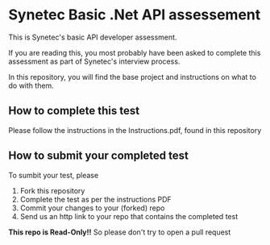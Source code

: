 # Synetec Basic .Net API assessement

This is Synetec's basic API developer assessment.

If you are reading this, you most probably have been asked to complete this assessment as part of Synetec's interview process.

In this repository, you will find the base project and instructions on what to do with them. 

## How to complete this test

Please follow the instructions in the Instructions.pdf, found in this repository

## How to submit your completed test

To sumbit your test, please 
1. Fork this repository
2. Complete the test as per the instructions PDF 
3. Commit your changes to your (forked) repo 
4. Send us an http link to your repo that contains the completed test 

**This repo is Read-Only!!** So please don't try to open a pull request
